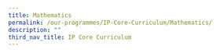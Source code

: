 ```yaml
---
title: Mathematics
permalink: /our-programmes/IP-Core-Curriculum/Mathematics/
description: ""
third_nav_title: IP Core Curriculum
---
```


